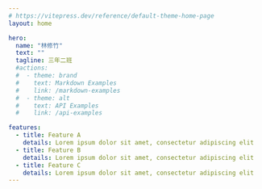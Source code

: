 ```yaml
---
# https://vitepress.dev/reference/default-theme-home-page
layout: home

hero:
  name: "林修竹"
  text: ""
  tagline: 三年二班
  #actions:
  #  - theme: brand
  #    text: Markdown Examples
  #    link: /markdown-examples
  #  - theme: alt
  #    text: API Examples
  #    link: /api-examples

features:
  - title: Feature A
    details: Lorem ipsum dolor sit amet, consectetur adipiscing elit
  - title: Feature B
    details: Lorem ipsum dolor sit amet, consectetur adipiscing elit
  - title: Feature C
    details: Lorem ipsum dolor sit amet, consectetur adipiscing elit
---
```


